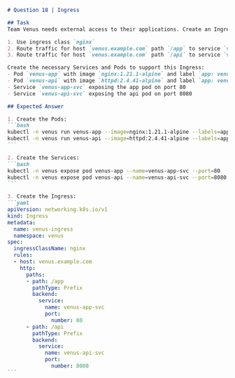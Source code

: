 ````markdown
# Question 18 | Ingress

## Task
Team Venus needs external access to their applications. Create an Ingress named `venus-ingress` in Namespace `venus` with these requirements:

1. Use ingress class `nginx`
2. Route traffic for host `venus.example.com` path `/app` to service `venus-app-svc` on port 80
3. Route traffic for host `venus.example.com` path `/api` to service `venus-api-svc` on port 8080

Create the necessary Services and Pods to support this Ingress:
- Pod `venus-app` with image `nginx:1.21.1-alpine` and label `app: venus-app`
- Pod `venus-api` with image `httpd:2.4.41-alpine` and label `app: venus-api`
- Service `venus-app-svc` exposing the app pod on port 80
- Service `venus-api-svc` exposing the api pod on port 8080

## Expected Answer

1. Create the Pods:
```bash
kubectl -n venus run venus-app --image=nginx:1.21.1-alpine --labels=app=venus-app
kubectl -n venus run venus-api --image=httpd:2.4.41-alpine --labels=app=venus-api
```

2. Create the Services:
```bash
kubectl -n venus expose pod venus-app --name=venus-app-svc --port=80
kubectl -n venus expose pod venus-api --name=venus-api-svc --port=8080 --target-port=80
```

3. Create the Ingress:
```yaml
apiVersion: networking.k8s.io/v1
kind: Ingress
metadata:
  name: venus-ingress
  namespace: venus
spec:
  ingressClassName: nginx
  rules:
  - host: venus.example.com
    http:
      paths:
      - path: /app
        pathType: Prefix
        backend:
          service:
            name: venus-app-svc
            port:
              number: 80
      - path: /api
        pathType: Prefix
        backend:
          service:
            name: venus-api-svc
            port:
              number: 8080
```
````
